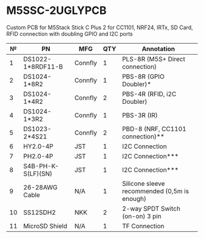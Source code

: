 # M5SSC-2UGLYPCB
Custom PCB for M5Stack Stick C Plus 2 for CC1101, NRF24, IRTx, SD Card, RFID connection with doubling GPIO and I2C ports


| №  | PN                 | MFG     | QTY | Annotation                          |
|----|--------------------|---------|-----|-------------------------------------|
| 1  | DS1022-1*8RDF11-B  | Connfly | 1   | PLS-8R (M5S+ Direct connection)     |
| 2  | DS1024-1*8R2       | Connfly | 1   | PBS-8R (GPIO Doubler)*              |
| 3  | DS1024-1*4R2       | Connfly | 2   | PBS-4R (RFID, i2C Doubler)          |
| 4  | DS1024-1*3R2       | Connfly | 1   | PBS-3R (IR)                         |
| 5  | DS1023-2*4S21      | Connfly | 2   | PBD-8 (NRF, CC1101 connection)**    |
| 6  | HY2.0-4P           | JST     | 1   | I2C Connection                      |
| 7  | PH2.0-4P           | JST     | 1   | I2C Connection***                   |
| 8  | S4B-PH-K-S(LF)(SN) | JST     | 1   | I2C Connection***                   |
| 9  | 26-28AWG Cable     | N/A     | 1   | Silicone sleeve recommended (0,5m is enough) |
| 10 | SS12SDH2           | NKK     | 2   | 2-way SPDT Switch (on-on) 3 pin     |
| 11 | MicroSD Shield     | N/A     | 1   | TF Connection                       |
